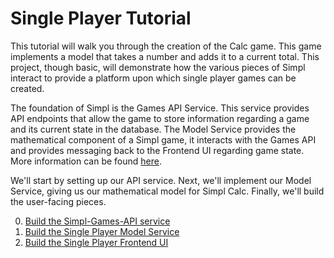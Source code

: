 
# Single Player Tutorial

This tutorial will walk you through the creation of the Calc game.
This game implements a model that takes a number and adds it to a current total.
This project, though basic, will demonstrate how the various pieces of Simpl interact to provide a platform
upon which single player games can be created.

The foundation of Simpl is the Games API Service.  This service provides API endpoints that allow the game
to store information regarding a game and its current state in the database.
The Model Service provides the mathematical component of a Simpl game, it interacts with the Games API and
provides messaging back to the Frontend UI regarding game state.  More information can be found [here](../overview.md).

We'll start by setting up our API service. Next, we'll implement our Model Service, giving us our mathematical model for Simpl Calc.
Finally, we'll build the user-facing pieces.

0. [Build the Simpl-Games-API service](games-api.md)
0. [Build the Single Player Model Service](modelservice.md)
0. [Build the Single Player Frontend UI](frontend.md)
